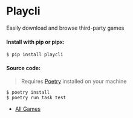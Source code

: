 # Playcli

Easily download and browse third-party games

#### Install with pip or pipx:
```
$ pip install playcli
```

#### Source code:
> Requires [Poetry](https://python-poetry.org/docs/#installation) installed on your machine
```
$ poetry install
$ poetry run task test
```

- [All Games](https://www.elamigos-games.com/)
